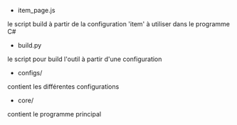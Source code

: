 - item_page.js

le script build à partir de la configuration 'item'
à utiliser dans le programme C#

- build.py

le script pour build l'outil à partir d'une configuration

- configs/

contient les différentes configurations

- core/

contient le programme principal
